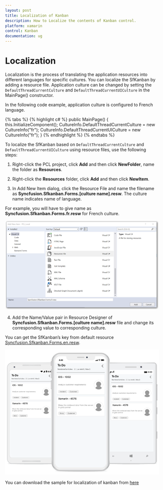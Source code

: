 ```yaml
---
layout: post
title: Localization of Kanban
description: How to Localize the contents of Kanban control.
platform: xamarin
control: Kanban
documentation: ug
---
```


# Localization 

Localization is the process of translating the application resources into different languages for specific cultures. You can localize the SfKanban by adding a resource file. Application culture can be changed by setting the `DefaultThreadCurrentCulture` and `DefaultThreadCurrentUICulture` in the MainPage() constructor. 

In the following code example, application culture is configured to French language.

{% tabs %}
{% highlight c# %}
public MainPage()
{
    this.InitializeComponent();
	CultureInfo.DefaultThreadCurrentCulture = new CultureInfo("fr");
    CultureInfo.DefaultThreadCurrentUICulture = new CultureInfo("fr");
}
{% endhighlight %}
{% endtabs %}

To localize the SfKanban based on `DefaultThreadCurrentCulture` and `DefaultThreadCurrentUICulture` using resource files, use the following steps: 

1. Right-click the PCL project, click **Add** and then click **NewFolder**, name the folder as **Resources**.

2. Right-click the **Resources** folder, click **Add** and then click **NewItem**.

3. In Add New Item  dialog, click the Resource File and name the filename as **Syncfusion.Sfkanban.Forms.[culture name].resw**. The culture name indicates name of language.

For example, you will have to give name as **Syncfusion.Sfkanban.Forms.fr.resw** for French culture.

![](SfKanban_images\LocalizationAddResource.png)

4. Add the Name/Value pair in Resource Designer of **Syncfusion.Sfkanban.Forms.[culture name].resw** file and change its corresponding value to corresponding culture.

You can get the SfKanban’s key from default resource [Syncfusion.Sfkanban.Forms.en.resw](http://www.syncfusion.com/downloads/support/directtrac/general/ze/Syncfusion.Sfkanban.Forms.en917192508.zip).

![](SfKanban_images\LocalizationOutput.png)

You can download the sample for localization of kanban from [here](http://www.syncfusion.com/downloads/support/directtrac/general/ze/PCL_Local1328758280.zip)
